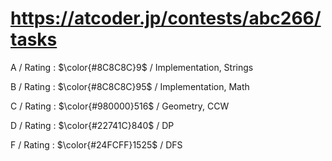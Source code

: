 # https://atcoder.jp/contests/abc266/tasks

A / Rating : $\color{#8C8C8C}9$ / Implementation, Strings

B / Rating : $\color{#8C8C8C}95$ / Implementation, Math

C / Rating : $\color{#980000}516$ / Geometry, CCW

D / Rating : $\color{#22741C}840$ / DP

F / Rating : $\color{#24FCFF}1525$ / DFS
